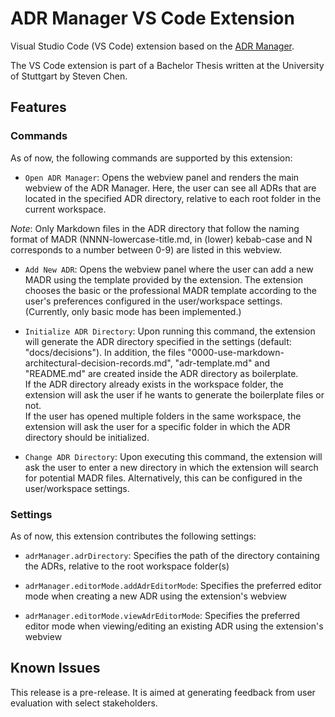 # ADR Manager VS Code Extension

Visual Studio Code (VS Code) extension based on the [ADR Manager](https://github.com/adr/adr-manager).

The VS Code extension is part of a Bachelor Thesis written at the University of Stuttgart by Steven Chen.

## Features

### Commands

As of now, the following commands are supported by this extension:

* `Open ADR Manager`: Opens the webview panel and renders the main webview of the ADR Manager. Here, the user can see all ADRs that are located in the specified ADR directory, relative to each root folder in the current workspace. <br/>
  
<i>Note</i>: Only Markdown files in the ADR directory that follow the naming format of MADR (NNNN-lowercase-title.md, in (lower) kebab-case and N corresponds to a number between 0-9) are listed in this webview.

* `Add New ADR`: Opens the webview panel where the user can add a new MADR using the template provided by the extension. The extension chooses the basic or the professional MADR template according to the user's preferences configured in the user/workspace settings. (Currently, only basic mode has been implemented.)

* `Initialize ADR Directory`: Upon running this command, the extension will generate the ADR directory specified in the settings (default: "docs/decisions"). In addition, the files "0000-use-markdown-architectural-decision-records.md", "adr-template.md" and "README.md" are created inside the ADR directory as boilerplate. <br/>
If the ADR directory already exists in the workspace folder, the extension will ask the user if he wants to generate the boilerplate files or not.<br/>
If the user has opened multiple folders in the same workspace, the extension will ask the user for a specific folder in which the ADR directory should be initialized.

* `Change ADR Directory`: Upon executing this command, the extension will ask the user to enter a new directory in which the extension will search for potential MADR files. Alternatively, this can be configured in the user/workspace settings.


### Settings

As of now, this extension contributes the following settings:

* `adrManager.adrDirectory`: Specifies the path of the directory containing the ADRs, relative to the root workspace folder(s)

* `adrManager.editorMode.addAdrEditorMode`: Specifies the preferred editor mode when creating a new ADR using the extension's webview
  
* `adrManager.editorMode.viewAdrEditorMode`: Specifies the preferred editor mode when viewing/editing an existing ADR using the extension's webview


## Known Issues

This release is a pre-release. It is aimed at generating feedback from user evaluation with select stakeholders.